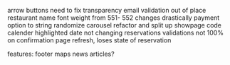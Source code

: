 arrow buttons need to fix transparency
email validation out of place
restaurant name font weight from 551- 552 changes drastically
payment option to string
randomize carousel
refactor and split up showpage code
calender highlighted date not changing
reservations validations not 100%
on confirmation page refresh, loses state of reservation

features:
footer
maps
news articles?